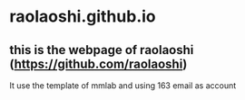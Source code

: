 # raolaoshi.github.io

## this is the webpage of raolaoshi (https://github.com/raolaoshi)

It use the template of mmlab and using 163 email as account